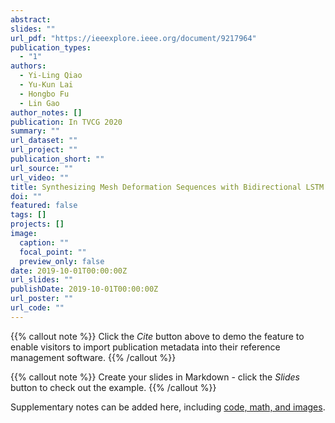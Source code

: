 ```yaml
---
abstract: 
slides: ""
url_pdf: "https://ieeexplore.ieee.org/document/9217964"
publication_types:
  - "1"
authors:
  - Yi-Ling Qiao
  - Yu-Kun Lai
  - Hongbo Fu
  - Lin Gao
author_notes: []
publication: In TVCG 2020
summary: ""
url_dataset: ""
url_project: ""
publication_short: ""
url_source: ""
url_video: ""
title: Synthesizing Mesh Deformation Sequences with Bidirectional LSTM
doi: ""
featured: false
tags: []
projects: []
image:
  caption: ""
  focal_point: ""
  preview_only: false
date: 2019-10-01T00:00:00Z
url_slides: ""
publishDate: 2019-10-01T00:00:00Z
url_poster: ""
url_code: ""
---
```


{{% callout note %}}
Click the *Cite* button above to demo the feature to enable visitors to import publication metadata into their reference management software.
{{% /callout %}}

{{% callout note %}}
Create your slides in Markdown - click the *Slides* button to check out the example.
{{% /callout %}}

Supplementary notes can be added here, including [code, math, and images](https://wowchemy.com/docs/writing-markdown-latex/).
